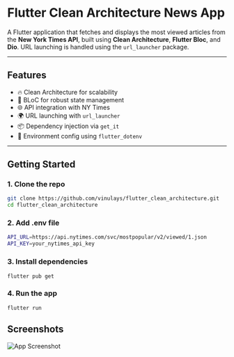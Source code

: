 # Flutter Clean Architecture News App

A Flutter application that fetches and displays the most viewed articles from the **New York Times API**, built using **Clean Architecture**, **Flutter Bloc**, and **Dio**. URL launching is handled using the `url_launcher` package.

---

## Features

- 🔥 Clean Architecture for scalability
- 🔁 BLoC for robust state management
- 🌐 API integration with NY Times
- 🌍 URL launching with `url_launcher`
- 📦 Dependency injection via `get_it`
- 🌱 Environment config using `flutter_dotenv`

---

## Getting Started

### 1. Clone the repo

```bash
git clone https://github.com/vinulays/flutter_clean_architecture.git
cd flutter_clean_architecture
```

### 2. Add .env file

```bash
API_URL=https://api.nytimes.com/svc/mostpopular/v2/viewed/1.json
API_KEY=your_nytimes_api_key

```

### 3. Install dependencies

```
flutter pub get
```

### 4. Run the app

```
flutter run
```

## Screenshots

![App Screenshot](https://firebasestorage.googleapis.com/v0/b/recychamp.appspot.com/o/screenshots%2FScreenshot_1747627977.png?alt=media&token=f4f7620a-6078-4f63-bb35-fe8fc2860776)
